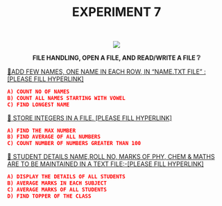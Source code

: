 <h1 align="center">EXPERIMENT 7</h1>
<!-- PROJECT LOGO -->
<br />
<p align="center">
  <a href="https://github.com/DHANOLA/CLASS-NOTIX/edit/root/SEMESTER%201/PYTHON%20PROGRAMMING%20LAB/EXPERIMENT%207">
    <img src="https://media.giphy.com/media/wW4FobicKarqU/giphy.gif" >
  </a>

  

  <p align="center">
  <b>FILE HANDLING, OPEN A FILE, AND READ/WRITE A FILE ❔</b>
    <br />
   
  </p>
</p>



   <a href="" style="color: ">💫ADD FEW NAMES, ONE NAME IN EACH ROW, IN “NAME.TXT FILE” : [PLEASE FILL HYPERLINK]</a><br />
  

 ```json
A) COUNT NO OF NAMES
B) COUNT ALL NAMES STARTING WITH VOWEL
C) FIND LONGEST NAME
```
<a href="" style="color: ">💫 STORE INTEGERS IN A FILE. [PLEASE FILL HYPERLINK]</a><br /> 
```json
A) FIND THE MAX NUMBER
B) FIND AVERAGE OF ALL NUMBERS
C) COUNT NUMBER OF NUMBERS GREATER THAN 100
```
<a href="" style="color: ">💫 STUDENT DETAILS NAME,ROLL NO, MARKS OF PHY, CHEM & MATHS ARE TO BE MAINTAINED IN A TEXT FILE:-[PLEASE FILL HYPERLINK]</a><br />

 ```json
A) DISPLAY THE DETAILS OF ALL STUDENTS
B) AVERAGE MARKS IN EACH SUBJECT
C) AVERAGE MARKS OF ALL STUDENTS
D) FIND TOPPER OF THE CLASS
```
 
 
 
